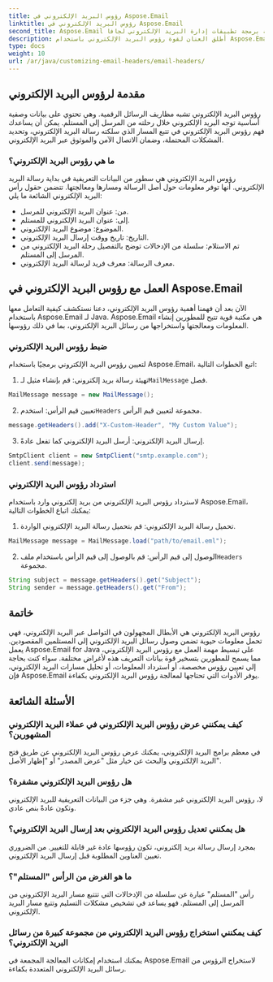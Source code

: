 ```yaml
---
title: رؤوس البريد الإلكتروني في Aspose.Email
linktitle: رؤوس البريد الإلكتروني في Aspose.Email
second_title: Aspose.Email واجهة برمجة تطبيقات إدارة البريد الإلكتروني لجافا
description: أطلق العنان لقوة رؤوس البريد الإلكتروني باستخدام Aspose.Email لـ Java. تعرف على كيفية تعيين رؤوس البريد الإلكتروني واستردادها بسهولة.
type: docs
weight: 10
url: /ar/java/customizing-email-headers/email-headers/
---
```


## مقدمة لرؤوس البريد الإلكتروني

رؤوس البريد الإلكتروني تشبه مظاريف الرسائل الرقمية. وهي تحتوي على بيانات وصفية أساسية توجه البريد الإلكتروني خلال رحلته من المرسل إلى المستلم. يمكن أن يساعدك فهم رؤوس البريد الإلكتروني في تتبع المسار الذي سلكته رسالة البريد الإلكتروني، وتحديد المشكلات المحتملة، وضمان الاتصال الآمن والموثوق عبر البريد الإلكتروني.

### ما هي رؤوس البريد الإلكتروني؟

رؤوس البريد الإلكتروني هي سطور من البيانات التعريفية في بداية رسالة البريد الإلكتروني. أنها توفر معلومات حول أصل الرسالة ومسارها ومعالجتها. تتضمن حقول رأس البريد الإلكتروني الشائعة ما يلي:

- من: عنوان البريد الإلكتروني للمرسل.
- إلى: عنوان البريد الإلكتروني للمستلم.
- الموضوع: موضوع البريد الإلكتروني.
- التاريخ: تاريخ ووقت إرسال البريد الإلكتروني.
- تم الاستلام: سلسلة من الإدخالات توضح بالتفصيل رحلة البريد الإلكتروني من المرسل إلى المستلم.
- معرف الرسالة: معرف فريد لرسالة البريد الإلكتروني.

## العمل مع رؤوس البريد الإلكتروني في Aspose.Email

الآن بعد أن فهمنا أهمية رؤوس البريد الإلكتروني، دعنا نستكشف كيفية التعامل معها باستخدام Aspose.Email لـ Java. Aspose.Email هي مكتبة قوية تتيح للمطورين إنشاء المعلومات ومعالجتها واستخراجها من رسائل البريد الإلكتروني، بما في ذلك رؤوسها.

### ضبط رؤوس البريد الإلكتروني

لتعيين رؤوس البريد الإلكتروني برمجيًا باستخدام Aspose.Email، اتبع الخطوات التالية:

1.  تهيئة رسالة بريد إلكتروني: قم بإنشاء مثيل لـ`MailMessage` فصل.

```java
MailMessage message = new MailMessage();
```

2.  تعيين قيم الرأس: استخدم`Headers` مجموعة لتعيين قيم الرأس.

```java
message.getHeaders().add("X-Custom-Header", "My Custom Value");
```

3. إرسال البريد الإلكتروني: أرسل البريد الإلكتروني كما تفعل عادةً.

```java
SmtpClient client = new SmtpClient("smtp.example.com");
client.send(message);
```

### استرداد رؤوس البريد الإلكتروني

لاسترداد رؤوس البريد الإلكتروني من بريد إلكتروني وارد باستخدام Aspose.Email، يمكنك اتباع الخطوات التالية:

1. تحميل رسالة البريد الإلكتروني: قم بتحميل رسالة البريد الإلكتروني الواردة.

```java
MailMessage message = MailMessage.load("path/to/email.eml");
```

2. الوصول إلى قيم الرأس: قم بالوصول إلى قيم الرأس باستخدام ملف`Headers` مجموعة.

```java
String subject = message.getHeaders().get("Subject");
String sender = message.getHeaders().get("From");
```

## خاتمة

رؤوس البريد الإلكتروني هي الأبطال المجهولون في التواصل عبر البريد الإلكتروني، فهي تحمل معلومات حيوية تضمن وصول رسائل البريد الإلكتروني إلى المستلمين المقصودين. يعمل Aspose.Email for Java على تبسيط مهمة العمل مع رؤوس البريد الإلكتروني، مما يسمح للمطورين بتسخير قوة بيانات التعريف هذه لأغراض مختلفة. سواء كنت بحاجة إلى تعيين رؤوس مخصصة، أو استرداد المعلومات، أو تحليل مسارات البريد الإلكتروني، فإن Aspose.Email يوفر الأدوات التي تحتاجها لمعالجة رؤوس البريد الإلكتروني بكفاءة.

## الأسئلة الشائعة

### كيف يمكنني عرض رؤوس البريد الإلكتروني في عملاء البريد الإلكتروني المشهورين؟

في معظم برامج البريد الإلكتروني، يمكنك عرض رؤوس البريد الإلكتروني عن طريق فتح البريد الإلكتروني والبحث عن خيار مثل "عرض المصدر" أو "إظهار الأصل".

### هل رؤوس البريد الإلكتروني مشفرة؟

لا، رؤوس البريد الإلكتروني غير مشفرة. وهي جزء من البيانات التعريفية للبريد الإلكتروني وتكون عادةً بنص عادي.

### هل يمكنني تعديل رؤوس البريد الإلكتروني بعد إرسال البريد الإلكتروني؟

بمجرد إرسال رسالة بريد إلكتروني، تكون رؤوسها عادة غير قابلة للتغيير. من الضروري تعيين العناوين المطلوبة قبل إرسال البريد الإلكتروني.

### ما هو الغرض من الرأس "المستلم"؟

رأس "المستلم" عبارة عن سلسلة من الإدخالات التي تتتبع مسار البريد الإلكتروني من المرسل إلى المستلم. فهو يساعد في تشخيص مشكلات التسليم وتتبع مسار البريد الإلكتروني.

### كيف يمكنني استخراج رؤوس البريد الإلكتروني من مجموعة كبيرة من رسائل البريد الإلكتروني؟

يمكنك استخدام إمكانات المعالجة المجمعة في Aspose.Email لاستخراج الرؤوس من رسائل البريد الإلكتروني المتعددة بكفاءة.